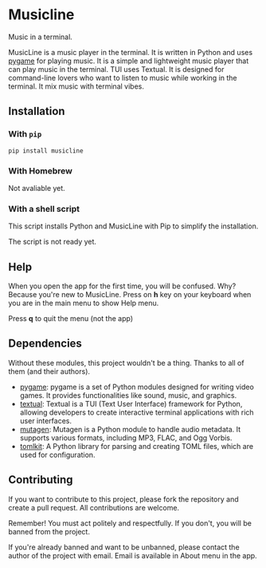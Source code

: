 # Musicline

Music in a terminal.

MusicLine is a music player in the terminal. It is written in Python and uses [pygame](https://www.pygame.org/news) for playing music.
It is a simple and lightweight music player that can play music in the terminal. TUI uses Textual.
It is designed for command-line lovers who want to listen to music while working in the terminal.
It mix music with terminal vibes.

## Installation

### With `pip`

```shell
pip install musicline
```

### With Homebrew

Not avaliable yet.

### With a shell script

This script installs Python and MusicLine with Pip to simplify the installation.

The script is not ready yet.

## Help
When you open the app for the first time, you will be confused. Why? Because you're new to MusicLine. Press on **h** key on your keyboard when you are in the main menu to show Help menu.

Press **q** to quit the menu (not the app)

## Dependencies

Without these modules, this project wouldn't be a thing. Thanks to all of them (and their authors).

- [pygame](https://www.pygame.org/news): pygame is a set of Python modules designed for writing video games. It provides functionalities like sound, music, and graphics.
- [textual](https://textual.textualize.io/): Textual is a TUI (Text User Interface) framework for Python, allowing developers to create interactive terminal applications with rich user interfaces.
- [mutagen](https://mutagen.readthedocs.io/en/latest/): Mutagen is a Python module to handle audio metadata. It supports various formats, including MP3, FLAC, and Ogg Vorbis.
- [tomlkit](https://tomlkit.readthedocs.io/en/latest/): A Python library for parsing and creating TOML files, which are used for configuration.

## Contributing

If you want to contribute to this project, please fork the repository and create a pull request. All contributions are welcome.

Remember! You must act politely and respectfully. If you don't, you will be banned from the project.

If you're already banned and want to be unbanned, please contact the author of the project with email. Email is available in About menu in the app.
